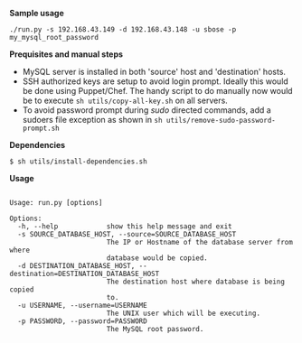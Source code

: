 **Sample usage**

```
./run.py -s 192.168.43.149 -d 192.168.43.148 -u sbose -p my_mysql_root_password
```

**Prequisites and manual steps**

- MySQL server is installed in both 'source' host and 'destination' hosts.
- SSH authorized keys are setup to avoid login prompt. Ideally this would be done using Puppet/Chef. The handy script to do manually now would be to execute ``` sh utils/copy-all-key.sh ``` on all servers.
- To avoid password prompt during *sudo* directed commands, add a sudoers file exception as shown in ``` sh utils/remove-sudo-password-prompt.sh ```

**Dependencies**
``` 
$ sh utils/install-dependencies.sh

```


**Usage**
```

Usage: run.py [options]

Options:
  -h, --help            show this help message and exit
  -s SOURCE_DATABASE_HOST, --source=SOURCE_DATABASE_HOST
                        The IP or Hostname of the database server from where
                        database would be copied.
  -d DESTINATION_DATABASE_HOST, --destination=DESTINATION_DATABASE_HOST
                        The destination host where database is being copied
                        to.
  -u USERNAME, --username=USERNAME
                        The UNIX user which will be executing.
  -p PASSWORD, --password=PASSWORD
                        The MySQL root password.
```

